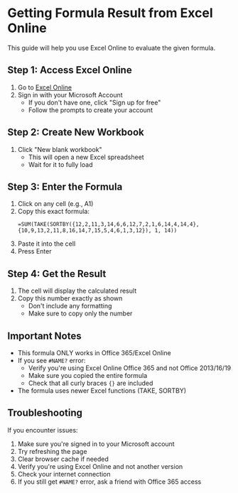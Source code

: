# Getting Formula Result from Excel Online

This guide will help you use Excel Online to evaluate the given formula.

## Step 1: Access Excel Online

1. Go to [Excel Online](https://office.live.com/start/Excel.aspx)
2. Sign in with your Microsoft Account
   - If you don't have one, click "Sign up for free"
   - Follow the prompts to create your account

## Step 2: Create New Workbook

1. Click "New blank workbook"
   - This will open a new Excel spreadsheet
   - Wait for it to fully load

## Step 3: Enter the Formula

1. Click on any cell (e.g., A1)
2. Copy this exact formula:
   ```
   =SUM(TAKE(SORTBY({12,2,11,3,14,6,6,12,7,2,1,6,14,4,14,4}, {10,9,13,2,11,8,16,14,7,15,5,4,6,1,3,12}), 1, 14))
   ```
3. Paste it into the cell
4. Press Enter

## Step 4: Get the Result

1. The cell will display the calculated result
2. Copy this number exactly as shown
   - Don't include any formatting
   - Make sure to copy only the number

## Important Notes

- This formula ONLY works in Office 365/Excel Online
- If you see `#NAME?` error:
  - Verify you're using Excel Online Office 365 and not Office 2013/16/19
  - Make sure you copied the entire formula
  - Check that all curly braces `{}` are included
- The formula uses newer Excel functions (TAKE, SORTBY)

## Troubleshooting

If you encounter issues:
1. Make sure you're signed in to your Microsoft account
2. Try refreshing the page
3. Clear browser cache if needed
4. Verify you're using Excel Online and not another version
5. Check your internet connection
6. If you still get `#NAME?` error, ask a friend with Office 365 access
